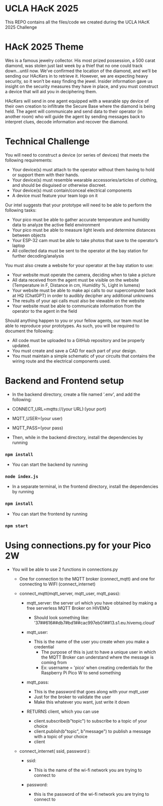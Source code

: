 # UCLA HAcK 2025
This REPO contains all the files/code we created during the UCLA HAcK 2025 Challenge

# HAcK 2025 Theme
Wes is a famous jewelry collector.  His most prized possession, a 500 carat diamond, was stolen just last week by a thief that no one could track down…until now. We’ve confirmed the location of the diamond, and we’ll be sending our HAcKers in to retrieve it.  However, we are expecting heavy security, so it won’t be easy finding the jewel. Insider information gave us insight on the security measures they have in place, and you must construct a device that will aid you in deciphering them.

HAcKers will send in one agent equipped with a wearable spy device of their own creation to infiltrate the Secure Base where the diamond is being held. The agent will communicate and send data to their operator (in another room) who will guide the agent by sending messages back to interpret clues, decode information and recover the diamond.

# Technical Challenge
You will need to construct a device (or series of devices) that meets the following requirements:
- Your device(s) must attach to the operator without them having to hold or support them with their hands.
- Your device(s) must resemble wearable accessories/articles of clothing, and should be disguised or otherwise discreet.
- Your device(s) must contain/conceal electrical components
- A device must feature your team logo on it

Our intel suggests that your prototype will need to be able to perform the following tasks:
- Your pico must be able to gather accurate temperature and humidity data to analyze the active field environment
- Your pico must be able to measure light levels and determine distances between objects
- Your ESP-32 cam must be able to take photos that save to the operator’s laptop
- All collected data must be sent to the operator at the bay station for further decoding/analysis

You must also create a website for your operator at the bay station to use:
- Your website must operate the camera, deciding when to  take a picture
- All data received from the agent must be visible on  the website (Temperature in F, Distance in cm, Humidity %, Light in lumens)
- Your website must be able to make api calls to our supercomputer back at HQ (ChatGPT) in order to audibly decipher any additional unknowns
- The results of your api calls must also be viewable on the website
- Your website must be able to communicate information from the operator to the agent in the field

Should anything happen to you or your fellow agents, our team must be able to reproduce your prototypes. As such, you will be required to document the following:
- All code must be uploaded to a GitHub repository and be properly updated.
- You must create and save a CAD for each part of your design.
- You must maintain a simple schematic of your circuits that contains the wiring route and the electrical components used.

# Backend and Frontend setup

- In the backend directory, create a file named '.env', and add the following:

- CONNECT_URL=mqtts://(your URL):(your port)

- MQTT_USER=(your user)

- MQTT_PASS=(your pass)

- Then, while in the backend directory, install the dependencies by running
### `npm install`
- You can start the backend by running 
### `node index.js`

- In a separate terminal, in the frontend directory, install the dependencies by running
### `npm install`
- You can start the frontend by running 
### `npm start`

# Using connections.py for your Pico 2W

- You will be able to use 2 functions in connections.py
    - One for connection to the MQTT broker (connect_mqtt) and one for connecting to WIFI (connect_internet)

    - connect_mqtt(mqtt_server, mqtt_user, mqtt_pass):

        - mqtt_server: the server url which you have obtained by making a free serverless MQTT Broker on HIVEMQ
            - Should look something like: '37##616##db7#bd1##cac997eb01##13.s1.eu.hivemq.cloud'

        - mqtt_user:
            - This is the name of the user you create when you make a credential
                - The purpose of this is just to have a unique user in which the MQTT Broker can understand where the message is coming from 
                - Ex: username = 'pico' when creating credentials for the Raspberry Pi Pico W to send something

        - mqtt_pass:
            - This is the password that goes along with your mqtt_user
            - Just for the broker to validate the user
            - Make this whatever you want, just write it down

        - RETURNS client, which you can use 
            - client.subscribe(b"topic") to subscribe to a topic of your choice
            - client.publish(b"topic", b"message") to publish a message with a topic of your choice
            - client

    - connect_internet( ssid, password ):
        
        - ssid: 
            - This is the name of the wi-fi network you are trying to connect to

        - password:
            - this is the password of the wi-fi network you are trying to connect to
